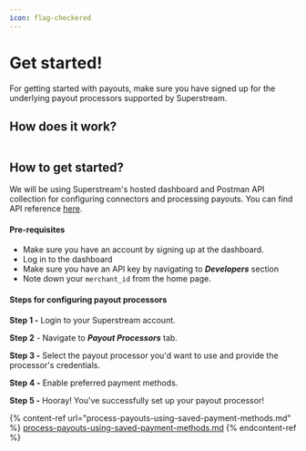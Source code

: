 ```yaml
---
icon: flag-checkered
---
```


# Get started!

For getting started with payouts, make sure you have signed up for the underlying payout processors supported by Superstream.

## How does it work?

<figure><img src="../../../.gitbook/assets/image.png" alt=""><figcaption></figcaption></figure>

## How to get started?

We will be using Superstream's hosted dashboard and Postman API collection for configuring connectors and processing payouts. You can find API reference [here](https://app.theneo.io/paynet/superstream/payouts/payouts-list).

#### Pre-requisites

* Make sure you have an account by signing up at the dashboard.
* Log in to the dashboard
* Make sure you have an API key by navigating to _**Developers**_ section
* Note down your `merchant_id` from the home page.

#### Steps for configuring payout processors

**Step 1 -** Login to your Superstream account.

**Step 2** - Navigate to _**Payout Processors**_ tab.

**Step 3 -** Select the payout processor you'd want to use and provide the processor's credentials.

**Step 4 -** Enable preferred payment methods.

**Step 5 -** Hooray! You've successfully set up your payout processor!

{% content-ref url="process-payouts-using-saved-payment-methods.md" %}
[process-payouts-using-saved-payment-methods.md](process-payouts-using-saved-payment-methods.md)
{% endcontent-ref %}
